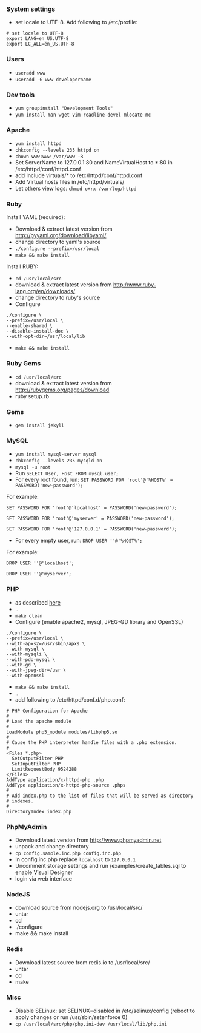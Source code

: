 ### System settings
* set locale to UTF-8. Add following to /etc/profile:
```
# set locale to UTF-8
export LANG=en_US.UTF-8
export LC_ALL=en_US.UTF-8
```

### Users
* `useradd www`
* `useradd -G www developername`

### Dev tools
* `yum groupinstall "Development Tools"`
* `yum install man wget vim readline-devel mlocate mc`

### Apache
* `yum install httpd`
* `chkconfig --levels 235 httpd on`
* `chown www:www /var/www -R`
* Set ServerName to 127.0.0.1:80 and NameVirtualHost to *:80 in /etc/httpd/conf/httpd.conf
* add Include virtuals/* to /etc/httpd/conf/httpd.conf
* Add Virtual hosts files in /etc/httpd/virtuals/
* Let others view logs: `chmod o+rx /var/log/httpd`

### Ruby

Install YAML (required):

* Download & extract latest version from http://pyyaml.org/download/libyaml/
* change directory to yaml's source
* `./configure --prefix=/usr/local`
* `make && make install`

Install RUBY:

* `cd /usr/local/src`
* download & extract latest version from http://www.ruby-lang.org/en/downloads/
* change directory to ruby's source
* Configure
```
./configure \
--prefix=/usr/local \
--enable-shared \
--disable-install-doc \
--with-opt-dir=/usr/local/lib
```
* `make && make install`

### Ruby Gems
* `cd /usr/local/src`
* download & extract latest version from http://rubygems.org/pages/download
* ruby setup.rb

### Gems
* `gem install jekyll`

### MySQL
* `yum install mysql-server mysql`
* `chkconfig --levels 235 mysqld on`
* `mysql -u root`
* Run `SELECT User, Host FROM mysql.user;`
* For every root found, run:
`
SET PASSWORD FOR 'root'@'%HOST%' = PASSWORD('new-password');
`

For example:

```
SET PASSWORD FOR 'root'@'localhost' = PASSWORD('new-password');

SET PASSWORD FOR 'root'@'myserver' = PASSWORD('new-password');

SET PASSWORD FOR 'root'@'127.0.0.1' = PASSWORD('new-password');
```
* For every empty user, run:
`
DROP USER ''@'%HOST%';
`

For example:

```
DROP USER ''@'localhost';

DROP USER ''@'myserver';
```

### PHP
* as described [here](http://benramsey.com/blog/2012/03/build-php-54-on-centos-62/)
* ..
* `make clean`
* Configure (enable apache2, mysql, JPEG-GD library and OpenSSL)
```
./configure \
--prefix=/usr/local \
--with-apxs2=/usr/sbin/apxs \
--with-mysql \
--with-mysqli \
--with-pdo-mysql \
--with-gd \
--with-jpeg-dir=/usr \
--with-openssl
```
* `make && make install`
* ..
* add following to /etc/httpd/conf.d/php.conf:


```
# PHP Configuration for Apache
#
# Load the apache module
#
LoadModule php5_module modules/libphp5.so
#
# Cause the PHP interpreter handle files with a .php extension.
#
<Files *.php>
  SetOutputFilter PHP 
  SetInputFilter PHP 
  LimitRequestBody 9524288
</Files>
AddType application/x-httpd-php .php
AddType application/x-httpd-php-source .phps
#
# Add index.php to the list of files that will be served as directory
# indexes.
#
DirectoryIndex index.php
```

### PhpMyAdmin
* Download latest version from http://www.phpmyadmin.net
* unpack and change directory
* `cp config.sample.inc.php config.inc.php`
* In config.inc.php replace `localhost` to `127.0.0.1`
* Uncomment storage settings and run /examples/create_tables.sql to enable Visual Designer
* login via web interface

### NodeJS
* download source from nodejs.org to /usr/local/src/
* untar
* cd
* ./configure
* make && make install

### Redis
* Download latest source from redis.io to /usr/local/src/
* untar
* cd
* make


### Misc
* Disable SELinux: set SELINUX=disabled in /etc/selinux/config
(reboot to apply changes or run /usr/sbin/setenforce 0)
* `cp /usr/local/src/php/php.ini-dev /usr/local/lib/php.ini`